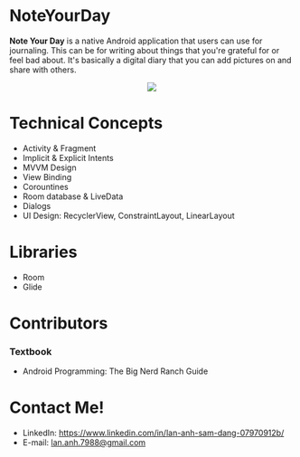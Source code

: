 # NoteYourDay

**Note Your Day** is a native Android application that users can use for journaling. This can be for writing about things that you're grateful for or feel bad about.
It's basically a digital diary that you can add pictures on and share with others.

<p align="center">
  <img src="https://i.imgur.com/EMGct5v.gif" />
</p>

# Technical Concepts

  * Activity & Fragment
  * Implicit & Explicit Intents
  * MVVM Design
  * View Binding
  * Corountines
  * Room database & LiveData
  * Dialogs
  * UI Design: RecyclerView, ConstraintLayout, LinearLayout

# Libraries

  * Room
  * Glide

# Contributors

### Textbook

  * Android Programming: The Big Nerd Ranch Guide

# Contact Me!

  * LinkedIn: https://www.linkedin.com/in/lan-anh-sam-dang-07970912b/
  * E-mail: lan.anh.7988@gmail.com
